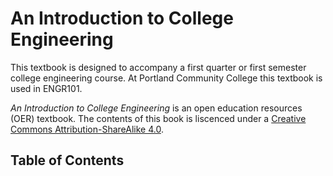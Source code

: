 # An Introduction to College Engineering

This textbook is designed to accompany a first quarter or first semester college engineering course. At Portland Community College this textbook is used in ENGR101.

_An Introduction to College Engineering_ is an open education resources (OER) textbook. The contents of this book is liscenced under a [Creative Commons Attribution-ShareAlike 4.0](../LICENSE). 

## Table of Contents

```{tableofcontents}
```
